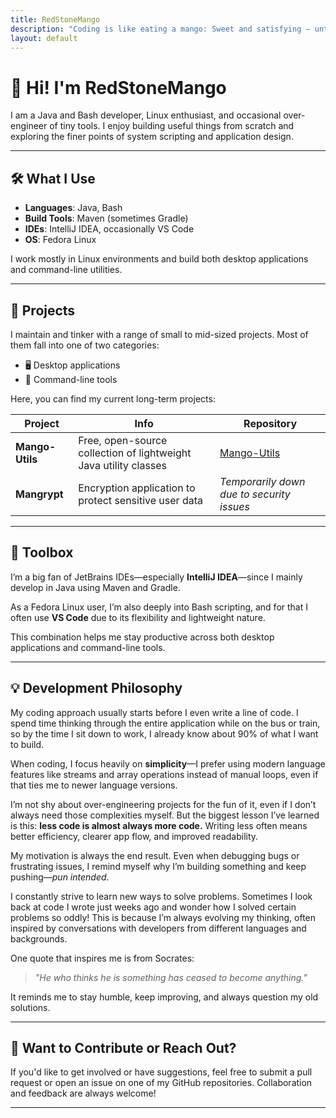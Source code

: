 ```yaml
---
title: RedStoneMango
description: "Coding is like eating a mango: Sweet and satisfying — until you hit that one bug at the core."
layout: default
---
```


# 🥭 Hi! I'm **RedStoneMango**

 I am a Java and Bash developer, Linux enthusiast, and occasional over-engineer of tiny tools. I enjoy building useful things from scratch and exploring the finer points of system scripting and application design.

---

## 🛠️ What I Use

- **Languages**: Java, Bash  
- **Build Tools**: Maven (sometimes Gradle)  
- **IDEs**: IntelliJ IDEA, occasionally VS Code  
- **OS**: Fedora Linux  

I work mostly in Linux environments and build both desktop applications and command-line utilities.

---

## 🧩 Projects

I maintain and tinker with a range of small to mid-sized projects. Most of them fall into one of two categories:

- 🖥️ Desktop applications  
- 📜 Command-line tools  

Here, you can find my current long-term projects:

| Project       | Info                                                    | Repository                                                     |
|---------------|---------------------------------------------------------|----------------------------------------------------------------|
| **Mango-Utils** | Free, open-source collection of lightweight Java utility classes | [Mango-Utils](https://github.com/RedStoneMango/Mango-Utils)    |
| **Mangrypt**  | Encryption application to protect sensitive user data   | _Temporarily down due to security issues_                      |

---

## 🧰 Toolbox

I’m a big fan of JetBrains IDEs—especially **IntelliJ IDEA**—since I mainly develop in Java using Maven and Gradle.  

As a Fedora Linux user, I’m also deeply into Bash scripting, and for that I often use **VS Code** due to its flexibility and lightweight nature.

This combination helps me stay productive across both desktop applications and command-line tools.

---

## 💡 Development Philosophy

My coding approach usually starts before I even write a line of code. I spend time thinking through the entire application while on the bus or train, so by the time I sit down to work, I already know about 90% of what I want to build.

When coding, I focus heavily on **simplicity**—I prefer using modern language features like streams and array operations instead of manual loops, even if that ties me to newer language versions.  

I’m not shy about over-engineering projects for the fun of it, even if I don’t always need those complexities myself. But the biggest lesson I’ve learned is this: **less code is almost always more code.** Writing less often means better efficiency, clearer app flow, and improved readability.

My motivation is always the end result. Even when debugging bugs or frustrating issues, I remind myself why I’m building something and keep pushing—_pun intended_.

I constantly strive to learn new ways to solve problems. Sometimes I look back at code I wrote just weeks ago and wonder how I solved certain problems so oddly! This is because I’m always evolving my thinking, often inspired by conversations with developers from different languages and backgrounds.  

One quote that inspires me is from Socrates:  
> *"He who thinks he is something has ceased to become anything."*  

It reminds me to stay humble, keep improving, and always question my old solutions.

---

## 💬 Want to Contribute or Reach Out?

If you'd like to get involved or have suggestions, feel free to submit a pull request or open an issue on one of my GitHub repositories. Collaboration and feedback are always welcome!

---
